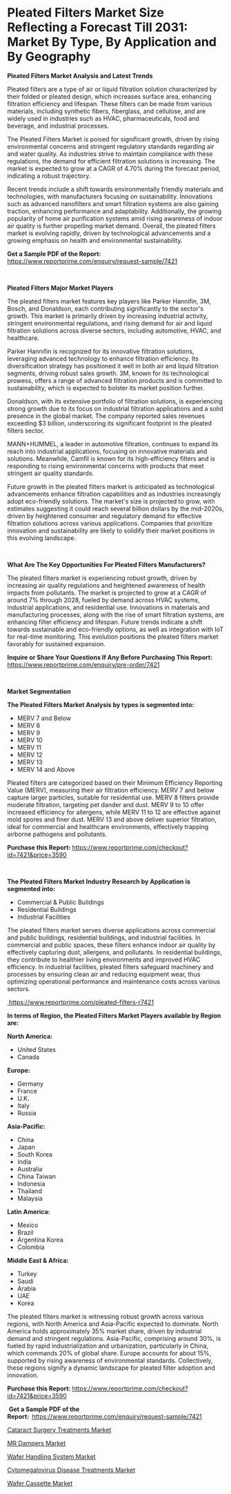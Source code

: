 <p><h1>Pleated Filters Market Size Reflecting a Forecast Till 2031: Market By Type, By Application and By Geography</h1></p><p><strong>Pleated Filters Market Analysis and Latest Trends</strong></p>
<p><p>Pleated filters are a type of air or liquid filtration solution characterized by their folded or pleated design, which increases surface area, enhancing filtration efficiency and lifespan. These filters can be made from various materials, including synthetic fibers, fiberglass, and cellulose, and are widely used in industries such as HVAC, pharmaceuticals, food and beverage, and industrial processes.</p><p>The Pleated Filters Market is poised for significant growth, driven by rising environmental concerns and stringent regulatory standards regarding air and water quality. As industries strive to maintain compliance with these regulations, the demand for efficient filtration solutions is increasing. The market is expected to grow at a CAGR of 4.70% during the forecast period, indicating a robust trajectory.</p><p>Recent trends include a shift towards environmentally friendly materials and technologies, with manufacturers focusing on sustainability. Innovations such as advanced nanofilters and smart filtration systems are also gaining traction, enhancing performance and adaptability. Additionally, the growing popularity of home air purification systems amid rising awareness of indoor air quality is further propelling market demand. Overall, the pleated filters market is evolving rapidly, driven by technological advancements and a growing emphasis on health and environmental sustainability.</p></p>
<p><strong>Get a Sample PDF of the Report:&nbsp;</strong> <a href="https://www.reportprime.com/enquiry/request-sample/7421?utm_campaign=1836&utm_medium=2&utm_source=Github&utm_content=ia&utm_term=25112024&utm_id=pleated-filters">https://www.reportprime.com/enquiry/request-sample/7421</a></p>
<p>&nbsp;</p>
<p><strong>Pleated Filters Major Market Players</strong></p>
<p><p>The pleated filters market features key players like Parker Hannifin, 3M, Bosch, and Donaldson, each contributing significantly to the sector's growth. This market is primarily driven by increasing industrial activity, stringent environmental regulations, and rising demand for air and liquid filtration solutions across diverse sectors, including automotive, HVAC, and healthcare.</p><p>Parker Hannifin is recognized for its innovative filtration solutions, leveraging advanced technology to enhance filtration efficiency. Its diversification strategy has positioned it well in both air and liquid filtration segments, driving robust sales growth. 3M, known for its technological prowess, offers a range of advanced filtration products and is committed to sustainability, which is expected to bolster its market position further.</p><p>Donaldson, with its extensive portfolio of filtration solutions, is experiencing strong growth due to its focus on industrial filtration applications and a solid presence in the global market. The company reported sales revenues exceeding $3 billion, underscoring its significant footprint in the pleated filters sector.</p><p>MANN+HUMMEL, a leader in automotive filtration, continues to expand its reach into industrial applications, focusing on innovative materials and solutions. Meanwhile, Camfil is known for its high-efficiency filters and is responding to rising environmental concerns with products that meet stringent air quality standards.</p><p>Future growth in the pleated filters market is anticipated as technological advancements enhance filtration capabilities and as industries increasingly adopt eco-friendly solutions. The market's size is projected to grow, with estimates suggesting it could reach several billion dollars by the mid-2020s, driven by heightened consumer and regulatory demand for effective filtration solutions across various applications. Companies that prioritize innovation and sustainability are likely to solidify their market positions in this evolving landscape.</p></p>
<p>&nbsp;</p>
<p><strong>What Are The Key Opportunities For Pleated Filters Manufacturers?</strong></p>
<p><p>The pleated filters market is experiencing robust growth, driven by increasing air quality regulations and heightened awareness of health impacts from pollutants. The market is projected to grow at a CAGR of around 7% through 2028, fueled by demand across HVAC systems, industrial applications, and residential use. Innovations in materials and manufacturing processes, along with the rise of smart filtration systems, are enhancing filter efficiency and lifespan. Future trends indicate a shift towards sustainable and eco-friendly options, as well as integration with IoT for real-time monitoring. This evolution positions the pleated filters market favorably for sustained expansion.</p></p>
<p><strong>Inquire or Share Your Questions If Any Before Purchasing This Report:</strong> <a href="https://www.reportprime.com/enquiry/pre-order/7421?utm_campaign=1836&utm_medium=2&utm_source=Github&utm_content=ia&utm_term=25112024&utm_id=pleated-filters">https://www.reportprime.com/enquiry/pre-order/7421</a></p>
<p>&nbsp;</p>
<p><strong>Market Segmentation</strong></p>
<p><strong>The Pleated Filters Market Analysis by types is segmented into:</strong></p>
<p><ul><li>MERV 7 and Below</li><li>MERV 8</li><li>MERV 9</li><li>MERV 10</li><li>MERV 11</li><li>MERV 12</li><li>MERV 13</li><li>MERV 14 and Above</li></ul></p>
<p><p>Pleated filters are categorized based on their Minimum Efficiency Reporting Value (MERV), measuring their air filtration efficiency. MERV 7 and below capture larger particles, suitable for residential use. MERV 8 filters provide moderate filtration, targeting pet dander and dust. MERV 9 to 10 offer increased efficiency for allergens, while MERV 11 to 12 are effective against mold spores and finer dust. MERV 13 and above deliver superior filtration, ideal for commercial and healthcare environments, effectively trapping airborne pathogens and pollutants.</p></p>
<p><strong>Purchase this Report:&nbsp;</strong><a href="https://www.reportprime.com/checkout?id=7421&price=3590&utm_campaign=1836&utm_medium=2&utm_source=Github&utm_content=ia&utm_term=25112024&utm_id=pleated-filters">https://www.reportprime.com/checkout?id=7421&price=3590</a></p>
<p>&nbsp;</p>
<p><strong>The Pleated Filters Market Industry Research by Application is segmented into:</strong></p>
<p><ul><li>Commercial & Public Buildings</li><li>Residential Buildings</li><li>Industrial Facilities</li></ul></p>
<p><p>The pleated filters market serves diverse applications across commercial and public buildings, residential buildings, and industrial facilities. In commercial and public spaces, these filters enhance indoor air quality by effectively capturing dust, allergens, and pollutants. In residential buildings, they contribute to healthier living environments and improved HVAC efficiency. In industrial facilities, pleated filters safeguard machinery and processes by ensuring clean air and reducing equipment wear, thus optimizing operational performance and maintenance costs across various sectors.</p></p>
<p><a href="https://www.reportprime.com/pleated-filters-r7421?utm_campaign=1836&utm_medium=2&utm_source=Github&utm_content=ia&utm_term=25112024&utm_id=pleated-filters">&nbsp;https://www.reportprime.com/pleated-filters-r7421</a></p>
<p><strong>In terms of Region, the Pleated Filters Market Players available by Region are:</strong></p>
<p>
    <p> <strong> North America: </strong>
        <ul>
            <li>United States</li>
            <li>Canada</li>
        </ul>
        </p> 
    <p> <strong> Europe: </strong>
        <ul>
            <li>Germany</li>
            <li>France</li>
            <li>U.K.</li>
            <li>Italy</li>
            <li>Russia</li>
        </ul>
        </p> 
    <p> <strong> Asia-Pacific: </strong>
        <ul>
            <li>China</li>
            <li>Japan</li>
            <li>South Korea</li>
            <li>India</li>
            <li>Australia</li>
            <li>China Taiwan</li>
            <li>Indonesia</li>
            <li>Thailand</li>
            <li>Malaysia</li>
        </ul>
        </p> 
    <p> <strong> Latin America: </strong>
        <ul>
            <li>Mexico</li>
            <li>Brazil</li>
            <li>Argentina Korea</li>
            <li>Colombia</li>
        </ul>
        </p> 
    <p> <strong> Middle East & Africa: </strong>
        <ul>
            <li>Turkey</li>
            <li>Saudi</li>
            <li>Arabia</li>
            <li>UAE</li>
            <li>Korea</li>
        </ul>
    </p>
    </p>
<p><p>The pleated filters market is witnessing robust growth across various regions, with North America and Asia-Pacific expected to dominate. North America holds approximately 35% market share, driven by industrial demand and stringent regulations. Asia-Pacific, comprising around 30%, is fueled by rapid industrialization and urbanization, particularly in China, which commands 20% of global share. Europe accounts for about 15%, supported by rising awareness of environmental standards. Collectively, these regions signify a dynamic landscape for pleated filter adoption and innovation.</p></p>
<p><strong>Purchase this Report: </strong><a href="https://www.reportprime.com/checkout?id=7421&price=3590&utm_campaign=1836&utm_medium=2&utm_source=Github&utm_content=ia&utm_term=25112024&utm_id=pleated-filters">https://www.reportprime.com/checkout?id=7421&price=3590</a></p>
<p>&nbsp;<strong>Get a Sample PDF of the Report:&nbsp;&nbsp;</strong><a href="https://www.reportprime.com/enquiry/request-sample/7421?utm_campaign=1836&utm_medium=2&utm_source=Github&utm_content=ia&utm_term=25112024&utm_id=pleated-filters">https://www.reportprime.com/enquiry/request-sample/7421</a></p>
<p><strong></strong></p>
<p><p><a href="https://issuu.com/reportprime-2/docs/cataract-surgery-treatments-market-_bc000ead8e6b96?utm_campaign=1836&utm_medium=2&utm_source=Github&utm_content=ia&utm_term=25112024&utm_id=pleated-filters">Cataract Surgery Treatments Market</a></p><p><a href="https://github.com/mabutironaldo/Market-Research-Report-List-6/blob/main/mr-dampers-market.md?utm_campaign=1836&utm_medium=2&utm_source=Github&utm_content=ia&utm_term=25112024&utm_id=pleated-filters">MR Dampers Market</a></p><p><a href="https://www.linkedin.com/pulse/wafer-handling-system-market-size-projected-expand-104-jefac?utm_campaign=1836&utm_medium=2&utm_source=Github&utm_content=ia&utm_term=25112024&utm_id=pleated-filters">Wafer Handling System Market</a></p><p><a href="https://issuu.com/reportprime-2/docs/cytomegalovirus-disease-treatments-_7dbaf18e073cbd?utm_campaign=1836&utm_medium=2&utm_source=Github&utm_content=ia&utm_term=25112024&utm_id=pleated-filters">Cytomegalovirus Disease Treatments Market</a></p><p><a href="https://www.linkedin.com/pulse/wafer-cassette-market-outlook-share-analysis-growth-trends-qiqmc?utm_campaign=1836&utm_medium=2&utm_source=Github&utm_content=ia&utm_term=25112024&utm_id=pleated-filters">Wafer Cassette Market</a></p></p>